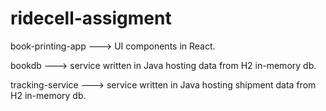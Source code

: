 # ridecell-assigment

book-printing-app ---> UI components in React.

bookdb ---> service written in Java hosting data from H2 in-memory db.

tracking-service ---> service written in Java hosting shipment data from H2 in-memory db.
